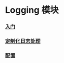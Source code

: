 # Logging 模块
### [入门](/cn/manual/logging/getting_started)
### [定制化日志处理](/cn/manual/logging/customizing_log_handling)
### [配置](/cn/manual/logging/configuration)
